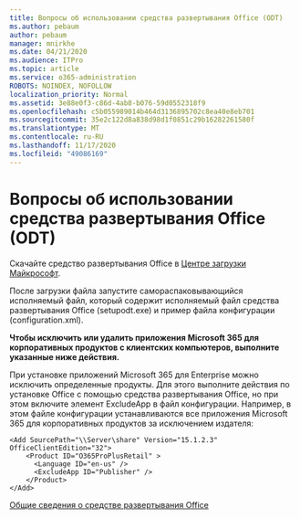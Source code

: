 ```yaml
---
title: Вопросы об использовании средства развертывания Office (ODT)
ms.author: pebaum
author: pebaum
manager: mnirkhe
ms.date: 04/21/2020
ms.audience: ITPro
ms.topic: article
ms.service: o365-administration
ROBOTS: NOINDEX, NOFOLLOW
localization_priority: Normal
ms.assetid: 3e88e0f3-c86d-4ab8-b076-59d0552318f9
ms.openlocfilehash: c5b055989014b464d3136895702c8ea40e8eb701
ms.sourcegitcommit: 35e2c122d8a838d98d1f0851c29b16282261580f
ms.translationtype: MT
ms.contentlocale: ru-RU
ms.lasthandoff: 11/17/2020
ms.locfileid: "49086169"
---
```

# <a name="questions-about-how-to-use-the-office-deployment-tool-odt"></a>Вопросы об использовании средства развертывания Office (ODT)

Скачайте средство развертывания Office в [ Центре загрузки Майкрософт](https://go.microsoft.com/fwlink/p/?LinkID=626065).
  
После загрузки файла запустите самораспаковывающийся исполняемый файл, который содержит исполняемый файл средства развертывания Office (setupodt.exe) и пример файла конфигурации (configuration.xml).
  
 **Чтобы исключить или удалить приложения Microsoft 365 для корпоративных продуктов с клиентских компьютеров, выполните указанные ниже действия.**
  
При установке приложений Microsoft 365 для Enterprise можно исключить определенные продукты. Для этого выполните действия по установке Office с помощью средства развертывания Office, но при этом включите элемент ExcludeApp в файл конфигурации. Например, в этом файле конфигурации устанавливаются все приложения Microsoft 365 для корпоративных продуктов за исключением издателя:
  
```
<Add SourcePath="\\Server\share" Version="15.1.2.3" OfficeClientEdition="32">
    <Product ID="O365ProPlusRetail" >
      <Language ID="en-us" />
      <ExcludeApp ID="Publisher" />
    </Product>
</Add>
```

[Общие сведения о средстве развертывания Office](https://docs.microsoft.com/deployoffice/overview-office-deployment-tool)
  

